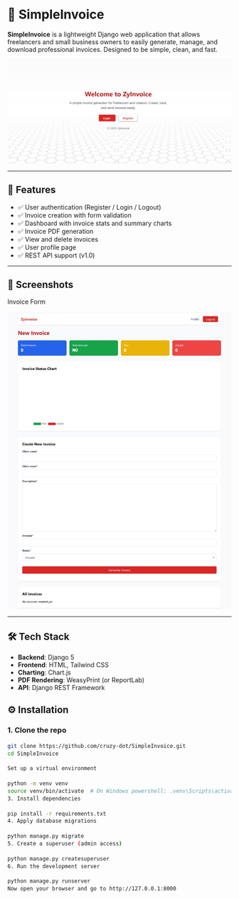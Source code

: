 # 🧾 SimpleInvoice

**SimpleInvoice** is a lightweight Django web application that allows freelancers and small business owners to easily generate, manage, and download professional invoices. Designed to be simple, clean, and fast.

![Screenshot](screenshots/home.jpeg)

---

## 🚀 Features

- ✅ User authentication (Register / Login / Logout)
- ✅ Invoice creation with form validation
- ✅ Dashboard with invoice stats and summary charts
- ✅ Invoice PDF generation
- ✅ View and delete invoices
- ✅ User profile page
- ✅ REST API support (v1.0)

---

## 📸 Screenshots

Invoice Form 

 ![Form](screenshots/invoice_form.jpeg) 

---

## 🛠️ Tech Stack

- **Backend**: Django 5
- **Frontend**: HTML, Tailwind CSS
- **Charting**: Chart.js
- **PDF Rendering**: WeasyPrint (or ReportLab)
- **API**: Django REST Framework


## ⚙️ Installation

### 1. Clone the repo

```bash
git clone https://github.com/cruzy-dot/SimpleInvoice.git
cd SimpleInvoice

Set up a virtual environment 

python -m venv venv
source venv/bin/activate  # On Windows powershell: .venv\Scripts\activate.ps1
3. Install dependencies

pip install -r requirements.txt
4. Apply database migrations

python manage.py migrate
5. Create a superuser (admin access)

python manage.py createsuperuser
6. Run the development server

python manage.py runserver
Now open your browser and go to http://127.0.0.1:8000


